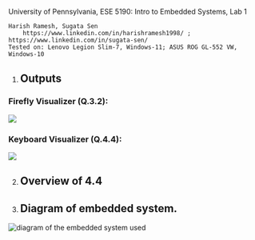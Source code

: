 University of Pennsylvania, ESE 5190: Intro to Embedded Systems, Lab 1

    Harish Ramesh, Sugata Sen
        https://www.linkedin.com/in/harishramesh1998/ ; https://www.linkedin.com/in/sugata-sen/
    Tested on: Lenovo Legion Slim-7, Windows-11; ASUS ROG GL-552 VW, Windows-10
    
1. ## Outputs
### Firefly Visualizer (Q.3.2):

![](https://github.com/harishramesh98/ese5190-2022-lab1-firefly/blob/4b13ff770cce6840b5cc92c0ef00e4e42ec17038/firefly.gif)

### Keyboard Visualizer (Q.4.4):

![](https://github.com/harishramesh98/ese5190-2022-lab1-firefly/blob/4b13ff770cce6840b5cc92c0ef00e4e42ec17038/keyboard.gif)

2. ## Overview of 4.4


3. ## Diagram of embedded system.
![diagram of the embedded system used](https://github.com/harishramesh98/ese5190-2022-lab1-firefly/blob/f69d275f3e1db8cf3439e5f79bddcecebff8c354/Embedded_system_block_diagram.jpeg)


